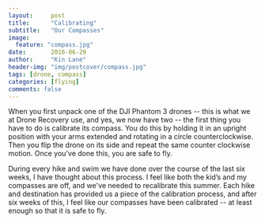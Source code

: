 ```yaml
---
layout:     post
title:      "Calibrating"
subtitle:   "Our Compasses"
image:
  feature: "compass.jpg"
date:       2016-06-29
author:     "Kin Lane"
header-img: "img/postcover/compass.jpg"
tags: [drone, compass]
categories: [flying]
comments: false
---
```

When you first unpack one of the DJI Phantom 3 drones -- this is what we at Drone Recovery use, and yes, we now have two -- the first thing you have to do is calibrate its compass. You do this by holding it in an upright position with your arms extended and rotating in a circle counterclockwise. Then you flip the drone on its side and repeat the same counter clockwise motion. Once you've done this, you are safe to fly.

During every hike and swim we have done over the course of the last six weeks, I have thought about this process. I feel like both the kid’s and my compasses are off, and we've needed to recalibrate this summer. Each hike and destination has provided us a piece of the calibration process, and after six weeks of this, I feel like our compasses have been calibrated -- at least enough so that it is safe to fly.
